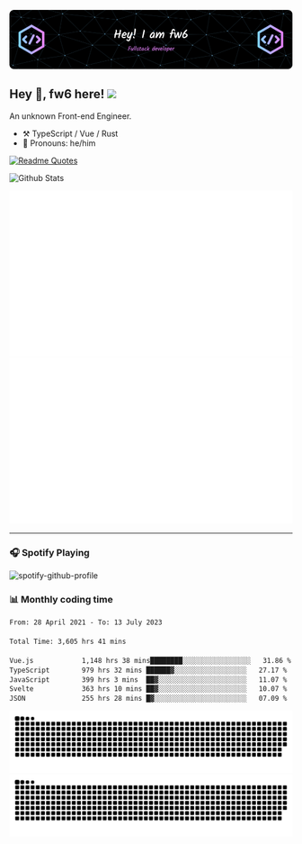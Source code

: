 ![Header](github-header-image.png)

## Hey 👋, fw6 here! <img src="https://github.githubassets.com/images/mona-whisper.gif" height="24" />


An unknown Front-end Engineer.

-   :hammer_and_pick: TypeScript / Vue / Rust
-   :man: Pronouns: he/him


[![Readme Quotes](https://quotes-github-readme.vercel.app/api?type=horizontal&theme=algolia)](https://github.com/piyushsuthar/github-readme-quotes)



![Github Stats](https://github-readme-stats.vercel.app/api?username=fw6&bg_color=30,e96443,904e95&title_color=fff&text_color=fff)

![](https://raw.githubusercontent.com/fw6/github-stats-transparent/output/generated/overview.svg)
![](https://raw.githubusercontent.com/fw6/github-stats-transparent/output/generated/languages.svg)


---

### 🎧 Spotify Playing

<!-- ![spotify-github-profile](/img/default.svg) -->

![spotify-github-profile](https://spotify-github-profile.vercel.app/api/view.svg?uid=r6wn4hdvypv0lkzyrj0e0pjct&cover_image=true&theme=default&show_offline=true&background_color=9a10ad&interchange=true&bar_color_cover=true)



### :bar_chart: Monthly coding time 

<!--START_SECTION:waka-->

```txt
From: 28 April 2021 - To: 13 July 2023

Total Time: 3,605 hrs 41 mins

Vue.js            1,148 hrs 38 mins████████░░░░░░░░░░░░░░░░░   31.86 %
TypeScript        979 hrs 32 mins ██████▓░░░░░░░░░░░░░░░░░░   27.17 %
JavaScript        399 hrs 3 mins  ██▓░░░░░░░░░░░░░░░░░░░░░░   11.07 %
Svelte            363 hrs 10 mins ██▓░░░░░░░░░░░░░░░░░░░░░░   10.07 %
JSON              255 hrs 28 mins █▓░░░░░░░░░░░░░░░░░░░░░░░   07.09 %
```

<!--END_SECTION:waka-->




![github contribution grid snake animation](https://raw.githubusercontent.com/platane/platane/output/github-contribution-grid-snake-dark.svg#gh-dark-mode-only)![github contribution grid snake animation](https://raw.githubusercontent.com/platane/platane/output/github-contribution-grid-snake.svg#gh-light-mode-only)
